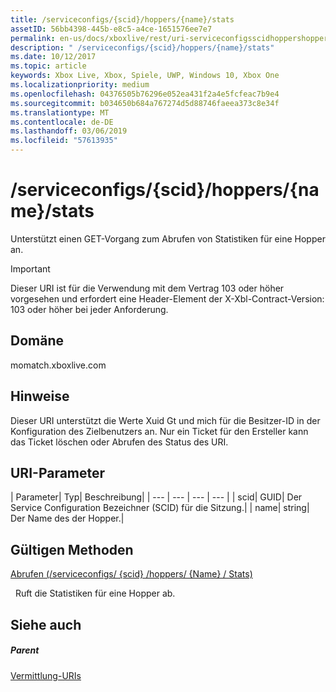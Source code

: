 ```yaml
---
title: /serviceconfigs/{scid}/hoppers/{name}/stats
assetID: 56bb4398-445b-e8c5-a4ce-1651576ee7e7
permalink: en-us/docs/xboxlive/rest/uri-serviceconfigsscidhoppershoppernamestats.html
description: " /serviceconfigs/{scid}/hoppers/{name}/stats"
ms.date: 10/12/2017
ms.topic: article
keywords: Xbox Live, Xbox, Spiele, UWP, Windows 10, Xbox One
ms.localizationpriority: medium
ms.openlocfilehash: 04376505b76296e052ea431f2a4e5fcfeac7b9e4
ms.sourcegitcommit: b034650b684a767274d5d88746faeea373c8e34f
ms.translationtype: MT
ms.contentlocale: de-DE
ms.lasthandoff: 03/06/2019
ms.locfileid: "57613935"
---
```

# <a name="serviceconfigsscidhoppersnamestats"></a>/serviceconfigs/{scid}/hoppers/{name}/stats

Unterstützt einen GET-Vorgang zum Abrufen von Statistiken für eine Hopper an.

> [!IMPORTANT]
> Dieser URI ist für die Verwendung mit dem Vertrag 103 oder höher vorgesehen und erfordert eine Header-Element der X-Xbl-Contract-Version: 103 oder höher bei jeder Anforderung.

<a id="ID4ER"></a>


## <a name="domain"></a>Domäne
momatch.xboxlive.com  
<a id="ID4EW"></a>


## <a name="remarks"></a>Hinweise
Dieser URI unterstützt die Werte Xuid Gt und mich für die Besitzer-ID in der Konfiguration des Zielbenutzers an. Nur ein Ticket für den Ersteller kann das Ticket löschen oder Abrufen des Status des URI.  
<a id="ID4E6"></a>


## <a name="uri-parameters"></a>URI-Parameter

| Parameter| Typ| Beschreibung|
| --- | --- | --- | --- |
| scid| GUID| Der Service Configuration Bezeichner (SCID) für die Sitzung.|
| name| string| Der Name des der Hopper.|

<a id="ID4EEC"></a>


## <a name="valid-methods"></a>Gültigen Methoden

[Abrufen (/serviceconfigs/ {scid} /hoppers/ {Name} / Stats)](uri-serviceconfigsscidhoppershoppernamestatsget.md)

&nbsp;&nbsp;Ruft die Statistiken für eine Hopper ab.

<a id="ID4EQC"></a>


## <a name="see-also"></a>Siehe auch

<a id="ID4ESC"></a>


##### <a name="parent"></a>Parent  

[Vermittlung-URIs](atoc-reference-matchtickets.md)
